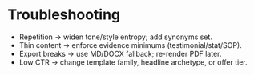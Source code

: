 # Troubleshooting
- Repetition → widen tone/style entropy; add synonyms set.
- Thin content → enforce evidence minimums (testimonial/stat/SOP).
- Export breaks → use MD/DOCX fallback; re-render PDF later.
- Low CTR → change template family, headline archetype, or offer tier.
